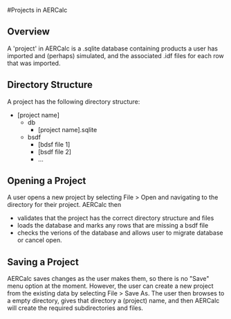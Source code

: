 #Projects in AERCalc

## Overview
A 'project' in AERCalc is a .sqlite database containing products a user has imported and (perhaps) simulated, and the associated
.idf files for each row that was imported.


## Directory Structure
A project has the following directory structure:

- [project name]
    - db
        - [project name].sqlite
    - bsdf
        - [bdsf file 1]
        - [bsdf file 2]
        - ...
        
        
## Opening a Project
A user opens a new project by selecting File > Open and navigating to the directory for their project.
AERCalc then
- validates that the project has the correct directory structure and files
- loads the database and marks any rows that are missing a bsdf file
- checks the verions of the database and allows user to migrate database or cancel open.

## Saving a Project
AERCalc saves changes as the user makes them, so there is no "Save" menu option at the moment.
However, the user can create a new project from the existing data by selecting File > Save As.
The user then browses to a empty directory, gives that directory a (project) name, and then AERCalc
will create the required subdirectories and files.





        
